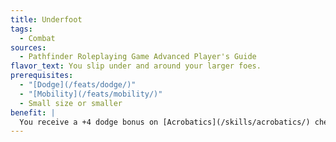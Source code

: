 ```yaml
---
title: Underfoot
tags:
  - Combat
sources:
  - Pathfinder Roleplaying Game Advanced Player's Guide
flavor_text: You slip under and around your larger foes.
prerequisites:
  - "[Dodge](/feats/dodge/)"
  - "[Mobility](/feats/mobility/)"
  - Small size or smaller
benefit: |
  You receive a +4 dodge bonus on [Acrobatics](/skills/acrobatics/) checks to move past opponents without provoking attacks of opportunity, so long as they are larger than you. In addition, you gain a +2 dodge bonus to Armor Class against attacks of opportunity caused when you move out of or within a larger opponent's threatened area (this stacks with the +4 bonus provided by [Mobility](/feats/mobility/), for a total bonus of +6).
---
```


